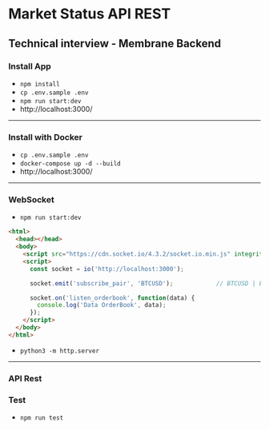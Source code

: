 # Market Status API REST

## Technical interview - Membrane Backend

### Install App

* `npm install`
* `cp .env.sample .env`
* `npm run start:dev`
* http://localhost:3000/

---

### Install with Docker

* `cp .env.sample .env`
* `docker-compose up -d --build`
* http://localhost:3000/

---

### WebSocket

* `npm run start:dev`
```html
<html>
  <head></head>
  <body>
    <script src="https://cdn.socket.io/4.3.2/socket.io.min.js" integrity="sha384-KAZ4DtjNhLChOB/hxXuKqhMLYvx3b5MlT55xPEiNmREKRzeEm+RVPlTnAn0ajQNs" crossorigin="anonymous"></script>
    <script>
      const socket = io('http://localhost:3000');

      socket.emit('subscribe_pair', 'BTCUSD');            // BTCUSD | ETHUSD

      socket.on('listen_orderbook', function(data) {
        console.log('Data OrderBook', data);
      });
    </script>
  </body>
</html>
```
* `python3 -m http.server`

---

### API Rest



### Test

* `npm run test`
